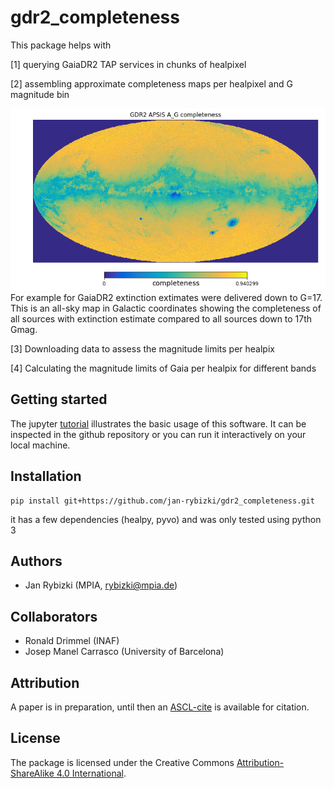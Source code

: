 # gdr2_completeness
This package helps with

[1] querying GaiaDR2 TAP services in chunks of healpixel

[2] assembling approximate completeness maps per healpixel and G magnitude bin

![](data/ag_completeness.png)
For example for GaiaDR2 extinction extimates were delivered down to G=17. This is an all-sky map in Galactic coordinates showing the completeness of all sources with extinction estimate compared to all sources down to 17th Gmag.

[3] Downloading data to assess the magnitude limits per healpix

[4] Calculating the magnitude limits of Gaia per healpix for different bands

## Getting started
The jupyter [tutorial](https://github.com/jan-rybizki/gdr2_completeness/tree/master/tutorials) illustrates the basic usage of this software. It can be inspected in the github repository or you can run it interactively on your local machine.


## Installation

```
pip install git+https://github.com/jan-rybizki/gdr2_completeness.git
```
it has a few dependencies (healpy, pyvo) and was only tested using python 3


## Authors
- Jan Rybizki (MPIA, rybizki@mpia.de)

## Collaborators
- Ronald Drimmel (INAF)
- Josep Manel Carrasco (University of Barcelona)

## Attribution
A paper is in preparation, until then an [ASCL-cite](https://ascl.net/code/v/1981) is available for citation.

## License
The package is licensed under the Creative Commons [Attribution-ShareAlike 4.0 International](https://creativecommons.org/licenses/by-sa/4.0/).
